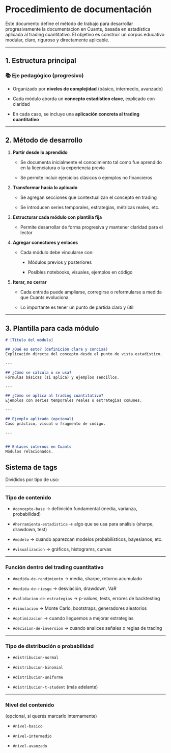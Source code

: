 # Procedimiento de documentación

Este documento define el método de trabajo para desarrollar progresivamente la documentacion en Cuants, basada en estadística aplicada al trading cuantitativo. El objetivo es construir un corpus educativo modular, claro, riguroso y directamente aplicable.

***

## 1. Estructura principal

### 📚 Eje pedagógico (progresivo)

* Organizado por **niveles de complejidad** (básico, intermedio, avanzado)

* Cada módulo aborda un **concepto estadístico clave**, explicado con claridad

* En cada caso, se incluye una **aplicación concreta al trading cuantitativo**

***

## 2. Método de desarrollo

1. **Partir desde lo aprendido**

   * Se documenta inicialmente el conocimiento tal como fue aprendido en la licenciatura o la experiencia previa

   * Se permite incluir ejercicios clásicos o ejemplos no financieros

2. **Transformar hacia lo aplicado**

   * Se agregan secciones que contextualizan el concepto en trading

   * Se introducen series temporales, estrategias, métricas reales, etc.

3. **Estructurar cada módulo con plantilla fija**

   * Permite desarrollar de forma progresiva y mantener claridad para el lector

4. **Agregar conectores y enlaces**

   * Cada módulo debe vincularse con:

     * Módulos previos y posteriores

     * Posibles notebooks, visuales, ejemplos en código

5. **Iterar, no cerrar**

   * Cada entrada puede ampliarse, corregirse o reformularse a medida que Cuants evoluciona

   * Lo importante es tener un punto de partida claro y útil

***

## 3. Plantilla para cada módulo

```markdown
# [Título del módulo]

## ¿Qué es esto? (definición clara y concisa)
Explicación directa del concepto desde el punto de vista estadístico.

---

## ¿Cómo se calcula o se usa?
Fórmulas básicas (si aplica) y ejemplos sencillos.

---

## ¿Cómo se aplica al trading cuantitativo?
Ejemplos con series temporales reales o estrategias comunes.

---

## Ejemplo aplicado (opcional)
Caso práctico, visual o fragmento de código.

---


## Enlaces internos en Cuants
Módulos relacionados.
```
## Sistema de tags

Divididos por tipo de uso:

***

### **Tipo de contenido**

* `#concepto-base` → definición fundamental (media, varianza, probabilidad)

* `#herramienta-estadistica` → algo que se usa para análisis (sharpe, drawdown, test)

* `#modelo` → cuando aparezcan modelos probabilísticos, bayesianos, etc.

* `#visualizacion` → gráficos, histograms, curvas

***

### **Función dentro del trading cuantitativo**

* `#medida-de-rendimiento` → media, sharpe, retorno acumulado

* `#medida-de-riesgo` → desviación, drawdown, VaR

* `#validacion-de-estrategias` → p-values, tests, errores de backtesting

* `#simulacion` → Monte Carlo, bootstraps, generadores aleatorios

* `#optimizacion` → cuando lleguemos a mejorar estrategias

* `#decision-de-inversion` → cuando analices señales o reglas de trading

***

### **Tipo de distribución o probabilidad**

* `#distribucion-normal`

* `#distribucion-binomial`

* `#distribucion-uniforme`

* `#distribucion-t-student` (más adelante)

***

### **Nivel del contenido**

(opcional, si querés marcarlo internamente)

* `#nivel-basico`

* `#nivel-intermedio`

* `#nivel-avanzado`

